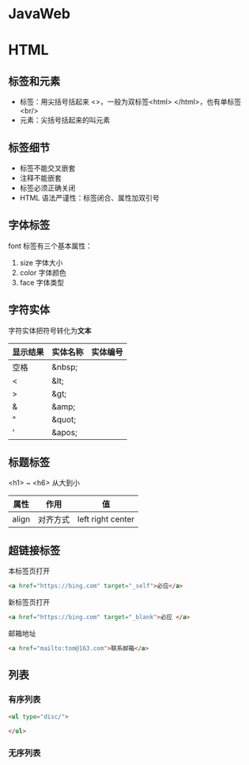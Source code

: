 # JavaWeb

# HTML

## 标签和元素

- 标签：用尖括号括起来 <>，一般为双标签\<html> \</html>，也有单标签 \<br/>
- 元素：尖括号括起来的叫元素

## 标签细节

- 标签不能交叉嵌套
- 注释不能嵌套
- 标签必须正确关闭
- HTML 语法严谨性：标签闭合、属性加双引号

## 字体标签

font 标签有三个基本属性：

1. size 字体大小
2. color 字体颜色
3. face 字体类型

## 字符实体

字符实体把符号转化为**文本**

| 显示结果 | 实体名称 | 实体编号 |
| -------- | -------- | -------- |
| 空格     | \&nbsp;  |          |
| <        | \&lt;    |          |
| >        | \&gt;    |          |
| &        | \&amp;   |          |
| "        | \&quot;  |          |
| '        | \&apos;  |          |

## 标题标签

\<h1> ~ \<h6> 从大到小

| 属性  | 作用     | 值                |
| ----- | -------- | ----------------- |
| align | 对齐方式 | left right center |

## 超链接标签

本标签页打开

```html
<a href="https://bing.com" target="_self">必应</a>
```

新标签页打开

```html
<a href="https://bing.com" target="_blank">必应 </a>
```

邮箱地址

```html
<a href="mailto:tom@163.com">联系邮箱</a>
```

## 列表

### 有序列表

```html
<ul type="disc/">
  
</ul>
```



### 无序列表
